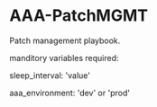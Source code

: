 # AAA-PatchMGMT

Patch management playbook.

manditory variables required:

sleep_interval: 'value'

aaa_environment: 'dev' or 'prod'
